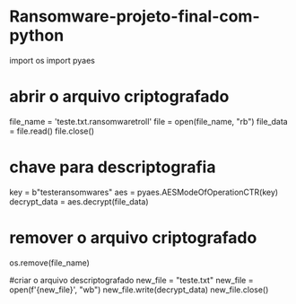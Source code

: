 # Ransomware-projeto-final-com-python

import os
import pyaes

# abrir o arquivo criptografado
file_name = 'teste.txt.ransomwaretroll'
file = open(file_name, "rb")
file_data = file.read()
file.close()

# chave para descriptografia
key = b"testeransomwares"
aes = pyaes.AESModeOfOperationCTR(key)
decrypt_data = aes.decrypt(file_data)

# remover o arquivo criptografado
os.remove(file_name)

#criar o arquivo descriptografado
new_file = "teste.txt"
new_file = open(f'{new_file}', "wb")
new_file.write(decrypt_data)
new_file.close()
